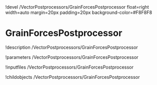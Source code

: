 <!-- MOOSE Object Documentation Stub: Remove this when content is added. -->!devel /VectorPostprocessors/GrainForcesPostprocessor float=right width=auto margin=20px padding=20px background-color=#F8F8F8


# GrainForcesPostprocessor
!description /VectorPostprocessors/GrainForcesPostprocessor

!parameters /VectorPostprocessors/GrainForcesPostprocessor

!inputfiles /VectorPostprocessors/GrainForcesPostprocessor

!childobjects /VectorPostprocessors/GrainForcesPostprocessor
